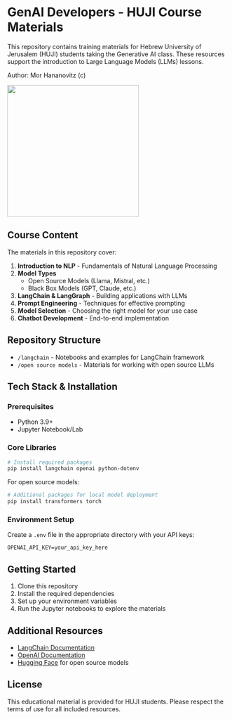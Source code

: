 # GenAI Developers - HUJI Course Materials

This repository contains training materials for Hebrew University of Jerusalem (HUJI) students taking the Generative AI class. These resources support the introduction to Large Language Models (LLMs) lessons.

Author: Mor Hananovitz (c)

<img src="https://huji-executives.org/wp-content/uploads/2021/05/%D7%A1%D7%95%D7%A4%D7%99-%D7%9C%D7%90%D7%AA%D7%A8-01.png" width="300">


## Course Content

The materials in this repository cover:

1. **Introduction to NLP** - Fundamentals of Natural Language Processing
2. **Model Types**
   - Open Source Models (Llama, Mistral, etc.)
   - Black Box Models (GPT, Claude, etc.)
3. **LangChain & LangGraph** - Building applications with LLMs
4. **Prompt Engineering** - Techniques for effective prompting
5. **Model Selection** - Choosing the right model for your use case
6. **Chatbot Development** - End-to-end implementation

## Repository Structure

- `/langchain` - Notebooks and examples for LangChain framework
- `/open source models` - Materials for working with open source LLMs

## Tech Stack & Installation

### Prerequisites

- Python 3.9+
- Jupyter Notebook/Lab

### Core Libraries

```bash
# Install required packages
pip install langchain openai python-dotenv
```

For open source models:
```bash
# Additional packages for local model deployment
pip install transformers torch
```

### Environment Setup

Create a `.env` file in the appropriate directory with your API keys:
```
OPENAI_API_KEY=your_api_key_here
```

## Getting Started

1. Clone this repository
2. Install the required dependencies
3. Set up your environment variables
4. Run the Jupyter notebooks to explore the materials

## Additional Resources

- [LangChain Documentation](https://python.langchain.com/)
- [OpenAI Documentation](https://platform.openai.com/docs)
- [Hugging Face](https://huggingface.co/) for open source models

## License

This educational material is provided for HUJI students. Please respect the terms of use for all included resources. 